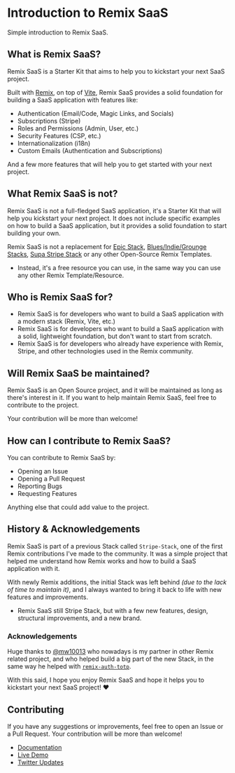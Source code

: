 # Introduction to Remix SaaS

Simple introduction to Remix SaaS.

## What is Remix SaaS?

Remix SaaS is a Starter Kit that aims to help you to kickstart your next SaaS project.

Built with [Remix](https://remix.run), on top of [Vite](https://vitejs.dev/), Remix SaaS provides a solid foundation for building a SaaS application with features like:

- Authentication (Email/Code, Magic Links, and Socials)
- Subscriptions (Stripe)
- Roles and Permissions (Admin, User, etc.)
- Security Features (CSP, etc.)
- Internationalization (i18n)
- Custom Emails (Authentication and Subscriptions)

And a few more features that will help you to get started with your next project.

## What Remix SaaS is not?

Remix SaaS is not a full-fledged SaaS application, it's a Starter Kit that will help you kickstart your next project. It does not include specific examples on how to build a SaaS application, but it provides a solid foundation to start building your own.

Remix SaaS is not a replacement for [Epic Stack](https://github.com/epicweb-dev/epic-stack), [Blues/Indie/Grounge Stacks](https://remix.run/docs/en/main/guides/templates#stacks), [Supa Stripe Stack](https://github.com/rphlmr/supa-stripe-stack) or any other Open-Source Remix Templates.

- Instead, it's a free resource you can use, in the same way you can use any other Remix Template/Resource.

## Who is Remix SaaS for?

- Remix SaaS is for developers who want to build a SaaS application with a modern stack (Remix, Vite, etc.)
- Remix SaaS is for developers who want to build a SaaS application with a solid, lightweight foundation, but don't want to start from scratch.
- Remix SaaS is for developers who already have experience with Remix, Stripe, and other technologies used in the Remix community.

## Will Remix SaaS be maintained?

Remix SaaS is an Open Source project, and it will be maintained as long as there's interest in it. If you want to help maintain Remix SaaS, feel free to contribute to the project.

Your contribution will be more than welcome!

## How can I contribute to Remix SaaS?

You can contribute to Remix SaaS by:

- Opening an Issue
- Opening a Pull Request
- Reporting Bugs
- Requesting Features

Anything else that could add value to the project.

## History & Acknowledgements

Remix SaaS is part of a previous Stack called `Stripe-Stack`, one of the first Remix contributions I've made to the community. It was a simple project that helped me understand how Remix works and how to build a SaaS application with it.

With newly Remix additions, the initial Stack was left behind _(due to the lack of time to maintain it)_, and I always wanted to bring it back to life with new features and improvements.

- Remix SaaS still Stripe Stack, but with a few new features, design, structural improvements, and a new brand.

### Acknowledgements

Huge thanks to [@mw10013](https://github.com/mw10013) who nowadays is my partner in other Remix related project, and who helped build a big part of the new Stack, in the same way he helped with [`remix-auth-totp`](https://github.com/dev-xo/remix-auth-totp).

With this said, I hope you enjoy Remix SaaS and hope it helps you to kickstart your next SaaS project! ❤️

## Contributing

If you have any suggestions or improvements, feel free to open an Issue or a Pull Request. Your contribution will be more than welcome!

- [Documentation](https://github.com/dev-xo/remix-saas/tree/main/docs#getting-started)
- [Live Demo](https://remix-saas.fly.dev)
- [Twitter Updates](https://twitter.com/DanielKanem)
